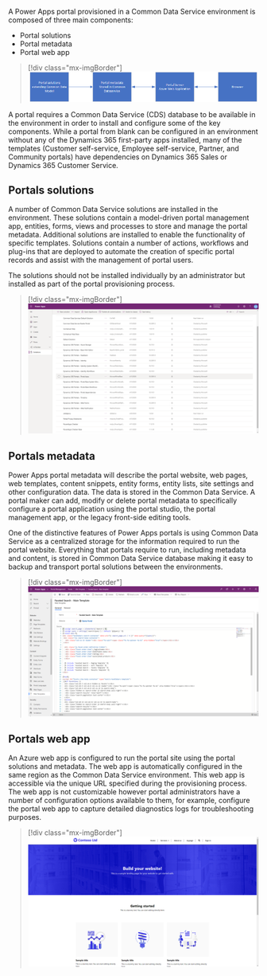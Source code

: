 A Power Apps portal provisioned in a Common Data Service environment is composed of three main components:

- Portal solutions
- Portal metadata
- Portal web app

> [!div class="mx-imgBorder"]
> [![Portal Architecture](../media/1-portal-architecture-c.png)](../media/1-portal-architecture-c.png#lightbox)

A portal requires a Common Data Service (CDS) database to be available in the environment in order to install and configure some of the key components. While a portal from blank can be configured in an environment without any of the Dynamics 365 first-party apps installed, many of the templates (Customer self-service, Employee self-service, Partner, and Community portals) have dependencies on Dynamics 365 Sales or Dynamics 365 Customer Service.

## Portals solutions

A number of Common Data Service solutions are installed in the environment. These solutions contain a model-driven portal management app, entities, forms, views and processes to store and manage the portal metadata. Additional solutions are installed to enable the functionality of specific templates. Solutions contain a number of actions, workflows and plug-ins that are deployed to automate the creation of specific portal records and assist with the management of portal users.

The solutions should not be installed individually by an administrator but installed as part of the portal provisioning process.

> [!div class="mx-imgBorder"]
> [![Portal Solutions](../media/1-portal-solutions-ss.png)](../media/1-portal-solutions-ss.png#lightbox)

## Portals metadata

Power Apps portal metadata will describe the portal website, web pages, web templates, content snippets, entity forms, entity lists, site settings and other configuration data. The data is stored in the Common Data Service. A portal maker can add, modify or delete portal metadata to specifically configure a portal application using the portal studio, the portal management app, or the legacy front-side editing tools.

One of the distinctive features of Power Apps portals is using Common Data Service as a centralized storage for the information required to run the portal website. Everything that portals require to run, including metadata and content, is stored in Common Data Service database making it easy to backup and transport portal solutions between the environments.

> [!div class="mx-imgBorder"]
> [![main template metadata](../media/1-portal-metadata-ss.png)](../media/1-portal-metadata-ss.png#lightbox)

## Portals web app

An Azure web app is configured to run the portal site using the portal solutions and metadata. The web app is automatically configured in the same region as the Common Data Service environment. This web app is accessible via the unique URL specified during the provisioning process. The web app is not customizable however portal administrators have a number of configuration options available to them, for example, configure the portal web app to capture detailed diagnostics logs for troubleshooting purposes.

> [!div class="mx-imgBorder"]
> [![portals web app](../media/1-portal-server-ss.png)](../media/1-portal-server-ss.png#lightbox)

